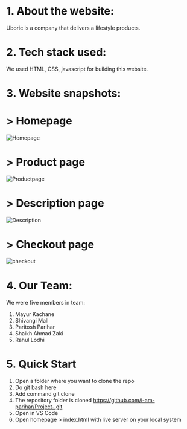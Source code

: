 # 
# 1. About the website:
Uboric is a company that delivers a lifestyle products.

# 2. Tech stack used:
We used HTML, CSS, javascript for building this website.

# 3. Website snapshots:
# > Homepage
![Homepage](https://user-images.githubusercontent.com/95961349/158534521-c794f6d5-000e-4168-82e6-64dc1bf594eb.png)


# > Product page
![Productpage](https://user-images.githubusercontent.com/95961349/158534932-b608195d-0689-443c-843a-60e7b20c19e8.png)


# > Description page
![Description](https://user-images.githubusercontent.com/95961349/158535242-50914020-348b-4bc1-aea7-af1778ed0c98.png)


# > Checkout page
![checkout](https://user-images.githubusercontent.com/95961349/158535482-97ebab96-46de-4bd9-8985-e0179d23526c.png)

# 4. Our Team:
We were five members in team:
1. Mayur Kachane 
2. Shivangi Mall 
3. Paritosh Parihar
4. Shaikh Ahmad Zaki
5. Rahul Lodhi

# 5. Quick Start
1. Open a folder where you want to clone the repo
2. Do git bash here
3. Add command git clone 
4. The repository folder is cloned https://github.com/i-am-parihar/Project-.git
5. Open in VS Code
6. Open homepage > index.html with live server on your local system 

